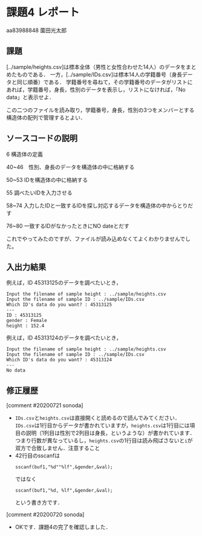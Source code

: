 # 課題4 レポート

aa83988848 薗田光太郎

## 課題

[../sample/heights.csv]は標本全体（男性と女性合わせた14人）のデータをまとめたものである．
一方，[../sample/IDs.csv]は標本14人の学籍番号（身長データと同じ順番）である．
学籍番号を尋ねて，その学籍番号のデータがリストにあれば，学籍番号，身長，性別のデータを表示し，リストになければ，「No data」と表示せよ．

この二つのファイルを読み取り，学籍番号，身長，性別の3つをメンバーとする構造体の配列で管理するとよい．

## ソースコードの説明
6 構造体の定義

40~46　性別、身長のデータを構造体の中に格納する

50~53  IDを構造体の中に格納する

55 調べたいIDを入力させる

58~74 入力したIDと一致するIDを探し対応するデータを構造体の中からとりだす

76~80 一致するIDがなかったときにNO dateとだす

これでやってみたのですが、ファイルが読み込めなくてよくわかりませんでした。


## 入出力結果

例えば，ID 45313125のデータを調べたいとき，
 
```
Input the filename of sample height : ../sample/heights.csv
Input the filename of sample ID : ../sample/IDs.csv
Which ID's data do you want? : 45313125
---
ID : 45313125
gender : Female
height : 152.4
```

例えば，ID 45313124のデータを調べたいとき，

```
Input the filename of sample height : ../sample/heights.csv
Input the filename of sample ID : ../sample/IDs.csv
Which ID's data do you want? : 45313124
---
No data
```

## 修正履歴

[comment #20200721 sonoda]
- `IDs.csv`と`heights.csv`は直接開くと読めるので読んでみてください．`IDs.csv`は1行目からデータが書かれていますが，`heights.csv`は1行目には項目の説明（1列目は性別で2列目は身長，というような）が書かれています．つまり行数が異なっているし，`heights.csv`の1行目は読み飛ばさないと`i`が双方で合致しません．注意すること
- 42行目のsscanfは
  ```
  sscanf(buf1,"%d""%lf",&gender,&val);
  ```
  ではなく
  ```
  sscanf(buf1,"%d, %lf",&gender,&val);
  ```
  という書き方です．

[comment #20200720 sonoda]
- OKです．課題4の完了を確認しました．

